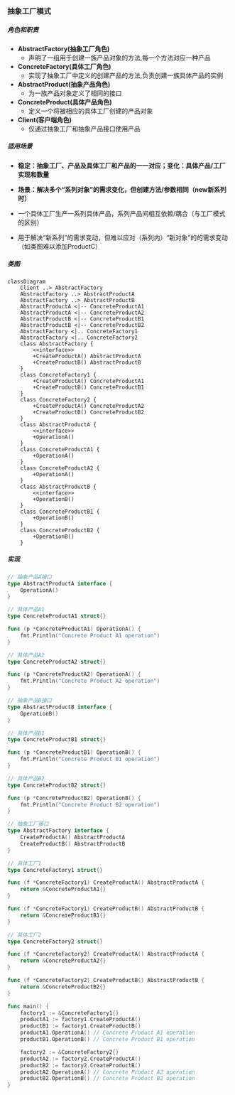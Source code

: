 ### 抽象工厂模式

##### 角色和职责

- **AbstractFactory(抽象工厂角色)**
  - 声明了一组用于创建一族产品对象的方法,每一个方法对应一种产品
- **ConcreteFactory(具体工厂角色)**
  - 实现了抽象工厂中定义的创建产品的方法,负责创建一族具体产品的实例
- **AbstractProduct(抽象产品角色)**
  - 为一族产品对象定义了相同的接口
- **ConcreteProduct(具体产品角色)**
  - 定义一个将被相应的具体工厂创建的产品对象
- **Client(客户端角色)**
  - 仅通过抽象工厂和抽象产品接口使用产品

##### 适用场景

- **稳定：抽象工厂、产品及具体工厂和产品的一一对应；变化：具体产品/工厂实现和数量**

- **场景：解决多个“系列对象”的需求变化，但创建方法/参数相同（new新系列时）**

- 一个具体工厂生产一系列具体产品，系列产品间相互依赖/耦合（与工厂模式的区别）

- 用于解决“新系列”的需求变动，但难以应对（系列内）“新对象”的的需求变动（如类图难以添加ProductC）

##### 类图

```mermaid
classDiagram
    Client ..> AbstractFactory
    AbstractFactory ..> AbstractProductA
    AbstractFactory ..> AbstractProductB
    AbstractProductA <|-- ConcreteProductA1
    AbstractProductA <|-- ConcreteProductA2
    AbstractProductB <|-- ConcreteProductB1
    AbstractProductB <|-- ConcreteProductB2
    AbstractFactory <|.. ConcreteFactory1
    AbstractFactory <|.. ConcreteFactory2
    class AbstractFactory {
        <<interface>>
        +CreateProductA() AbstractProductA
        +CreateProductB() AbstractProductB
    }
    class ConcreteFactory1 {
        +CreateProductA() ConcreteProductA1
        +CreateProductB() ConcreteProductB1
    }
    class ConcreteFactory2 {
        +CreateProductA() ConcreteProductA2
        +CreateProductB() ConcreteProductB2
    }
    class AbstractProductA {
        <<interface>>
        +OperationA()
    }
    class ConcreteProductA1 {
        +OperationA()
    }
    class ConcreteProductA2 {
        +OperationA()
    }
    class AbstractProductB {
        <<interface>>
        +OperationB()
    }
    class ConcreteProductB1 {
        +OperationB()
    }
    class ConcreteProductB2 {
        +OperationB()
    }
```

##### 实现

```go
// 抽象产品A接口
type AbstractProductA interface {
    OperationA()
}

// 具体产品A1
type ConcreteProductA1 struct{}

func (p *ConcreteProductA1) OperationA() {
    fmt.Println("Concrete Product A1 operation")
}

// 具体产品A2
type ConcreteProductA2 struct{}

func (p *ConcreteProductA2) OperationA() {
    fmt.Println("Concrete Product A2 operation")
}

// 抽象产品B接口
type AbstractProductB interface {
    OperationB()
}

// 具体产品B1
type ConcreteProductB1 struct{}

func (p *ConcreteProductB1) OperationB() {
    fmt.Println("Concrete Product B1 operation")
}

// 具体产品B2
type ConcreteProductB2 struct{}

func (p *ConcreteProductB2) OperationB() {
    fmt.Println("Concrete Product B2 operation")
}

// 抽象工厂接口
type AbstractFactory interface {
    CreateProductA() AbstractProductA
    CreateProductB() AbstractProductB
}

// 具体工厂1
type ConcreteFactory1 struct{}

func (f *ConcreteFactory1) CreateProductA() AbstractProductA {
    return &ConcreteProductA1{}
}

func (f *ConcreteFactory1) CreateProductB() AbstractProductB {
    return &ConcreteProductB1{}
}

// 具体工厂2
type ConcreteFactory2 struct{}

func (f *ConcreteFactory2) CreateProductA() AbstractProductA {
    return &ConcreteProductA2{}
}

func (f *ConcreteFactory2) CreateProductB() AbstractProductB {
    return &ConcreteProductB2{}
}

func main() {
    factory1 := &ConcreteFactory1{}
    productA1 := factory1.CreateProductA()
    productB1 := factory1.CreateProductB()
    productA1.OperationA() // Concrete Product A1 operation
    productB1.OperationB() // Concrete Product B1 operation

    factory2 := &ConcreteFactory2{}
    productA2 := factory2.CreateProductA()
    productB2 := factory2.CreateProductB()
    productA2.OperationA() // Concrete Product A2 operation
    productB2.OperationB() // Concrete Product B2 operation
}
```
